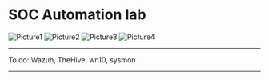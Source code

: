 # SOC Automation lab

![Picture1](https://github.com/user-attachments/assets/9a1efcb4-e0f1-41fd-bd3c-30aaa9ac98d6)
![Picture2](https://github.com/user-attachments/assets/03db021b-9132-4653-974e-3bbd5831fa6d)
![Picture3](https://github.com/user-attachments/assets/65d5d546-8d5b-4dba-a1f3-397ae546fcb1)
![Picture4](https://github.com/user-attachments/assets/c0877ace-d66f-45f8-ab74-ae064a79ea88)

---

To do: Wazuh, TheHive, wn10, sysmon

---
